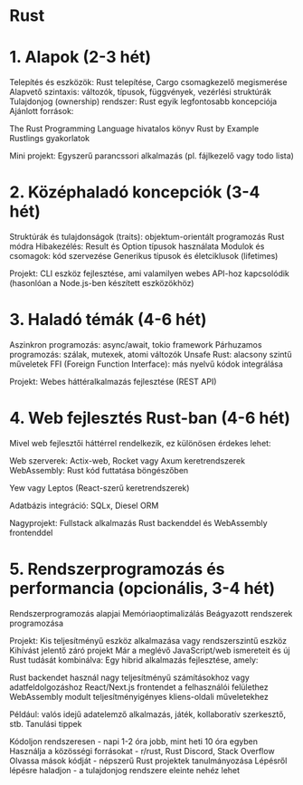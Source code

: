 # Rust

# 1. Alapok (2-3 hét)

Telepítés és eszközök: Rust telepítése, Cargo csomagkezelő megismerése
Alapvető szintaxis: változók, típusok, függvények, vezérlési struktúrák
Tulajdonjog (ownership) rendszer: Rust egyik legfontosabb koncepciója
Ajánlott források:

The Rust Programming Language hivatalos könyv
Rust by Example
Rustlings gyakorlatok

Mini projekt: Egyszerű parancssori alkalmazás (pl. fájlkezelő vagy todo lista)

# 2. Középhaladó koncepciók (3-4 hét)

Struktúrák és tulajdonságok (traits): objektum-orientált programozás Rust módra
Hibakezélés: Result és Option típusok használata
Modulok és csomagok: kód szervezése
Generikus típusok és életciklusok (lifetimes)

Projekt: CLI eszköz fejlesztése, ami valamilyen webes API-hoz kapcsolódik (hasonlóan a Node.js-ben készített eszközökhöz)

# 3. Haladó témák (4-6 hét)

Aszinkron programozás: async/await, tokio framework
Párhuzamos programozás: szálak, mutexek, atomi változók
Unsafe Rust: alacsony szintű műveletek
FFI (Foreign Function Interface): más nyelvű kódok integrálása

Projekt: Webes háttéralkalmazás fejlesztése (REST API)

# 4. Web fejlesztés Rust-ban (4-6 hét)

Mivel web fejlesztői háttérrel rendelkezik, ez különösen érdekes lehet:

Web szerverek: Actix-web, Rocket vagy Axum keretrendszerek
WebAssembly: Rust kód futtatása böngészőben

Yew vagy Leptos (React-szerű keretrendszerek)


Adatbázis integráció: SQLx, Diesel ORM

Nagyprojekt: Fullstack alkalmazás Rust backenddel és WebAssembly frontenddel

# 5. Rendszerprogramozás és performancia (opcionális, 3-4 hét)

Rendszerprogramozás alapjai
Memóriaoptimalizálás
Beágyazott rendszerek programozása

Projekt: Kis teljesítményű eszköz alkalmazása vagy rendszerszintű eszköz
Kihívást jelentő záró projekt
Már a meglévő JavaScript/web ismereteit és új Rust tudását kombinálva:
Egy hibrid alkalmazás fejlesztése, amely:

Rust backendet használ nagy teljesítményű számításokhoz vagy adatfeldolgozáshoz
React/Next.js frontendet a felhasználói felülethez
WebAssembly modult teljesítményigényes kliens-oldali műveletekhez

Például: valós idejű adatelemző alkalmazás, játék, kollaboratív szerkesztő, stb.
Tanulási tippek

Kódoljon rendszeresen - napi 1-2 óra jobb, mint heti 10 óra egyben
Használja a közösségi forrásokat - r/rust, Rust Discord, Stack Overflow
Olvassa mások kódját - népszerű Rust projektek tanulmányozása
Lépésről lépésre haladjon - a tulajdonjog rendszere eleinte nehéz lehet